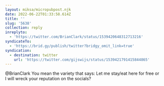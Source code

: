 ```yaml
---
layout: miksa/micropubpost.njk
date: 2022-06-22T01:33:58.614Z
title: ''
slug: '5638'
collection: reply
inreplyto:
  - 'https://twitter.com/BrianClark/status/1539420648312713216'
syndicateTo:
  - 'https://brid.gy/publish/twitter?bridgy_omit_link=true'
syndication:
  - destination: twitter
    url: 'https://twitter.com/gijswijs/status/1539421791415844865'
---
```

@BrianClark You mean the variety that says: Let me stay/eat here for free or I will wreck your reputation on the socials?
